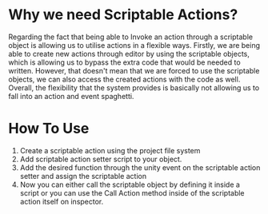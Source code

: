 # Why we need Scriptable Actions?

Regarding the fact that being able to Invoke an action through a scriptable object is allowing us to utilise actions in a flexible ways. 
Firstly, we are being able to create new actions through editor by using the scriptable objects, which is allowing us to bypass the extra code that would be needed to written.
However, that doesn't mean that we are forced to use the scriptable objects, we can also access the created actions with the code as well.
Overall, the flexibility that the system provides is basically not allowing us to fall into an action and event spaghetti.

# How To Use
1) Create a scriptable action using the project file system
2) Add scriptable action setter script to your object.
3) Add the desired function through the unity event on the scriptable action setter and assign the scriptable action
4) Now you can either call the scriptable object by defining it inside a script or you can use the Call Action method inside of the scriptable action itself on inspector.
